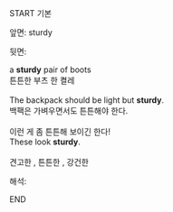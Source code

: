 START
기본

앞면:
sturdy


뒷면:
<div>a <b>sturdy</b> pair of boots </div><div>튼튼한 부츠 한 켤레</div><div><br></div><div><div>The backpack should be light but <strong>sturdy</strong>. </div><div><div>백팩은 가벼우면서도 튼튼해야 한다.</div></div></div><div><br></div><div><div><div>이런 게 좀 튼튼해 보이긴 한다!</div></div><div><div>These look <strong>sturdy</strong>.</div></div></div><div><br></div><div>견고한 , 튼튼한 , 강건한</div>


해석:

END